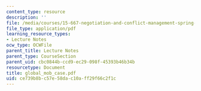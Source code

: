 ```yaml
---
content_type: resource
description: ''
file: /media/courses/15-667-negotiation-and-conflict-management-spring-2001/ce739b8bc57e58dac10aff29f66c2f1c_global_mob_case.pdf
file_type: application/pdf
learning_resource_types:
- Lecture Notes
ocw_type: OCWFile
parent_title: Lecture Notes
parent_type: CourseSection
parent_uid: cbc0844b-ccd9-ec29-098f-45393b46b34b
resourcetype: Document
title: global_mob_case.pdf
uid: ce739b8b-c57e-58da-c10a-ff29f66c2f1c
---
```

